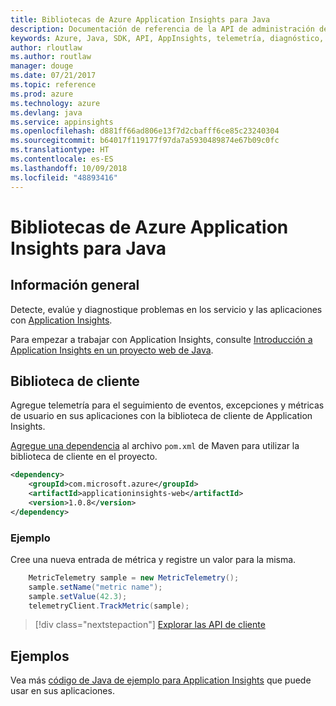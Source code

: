 ```yaml
---
title: Bibliotecas de Azure Application Insights para Java
description: Documentación de referencia de la API de administración de Java para Azure Appplication Insights
keywords: Azure, Java, SDK, API, AppInsights, telemetría, diagnóstico, seguimiento, registros, rendimiento
author: rloutlaw
ms.author: routlaw
manager: douge
ms.date: 07/21/2017
ms.topic: reference
ms.prod: azure
ms.technology: azure
ms.devlang: java
ms.service: appinsights
ms.openlocfilehash: d881ff66ad806e13f7d2cbafff6ce85c23240304
ms.sourcegitcommit: b64017f119177f97da7a5930489874e67b09c0fc
ms.translationtype: HT
ms.contentlocale: es-ES
ms.lasthandoff: 10/09/2018
ms.locfileid: "48893416"
---
```

# <a name="azure-application-insights-libraries-for-java"></a>Bibliotecas de Azure Application Insights para Java

## <a name="overview"></a>Información general

Detecte, evalúe y diagnostique problemas en los servicio y las aplicaciones con [Application Insights](/azure/application-insights/app-insights-overview).

Para empezar a trabajar con Application Insights, consulte [Introducción a Application Insights en un proyecto web de Java](/azure/application-insights/app-insights-java-get-started).

## <a name="client-library"></a>Biblioteca de cliente

Agregue telemetría para el seguimiento de eventos, excepciones y métricas de usuario en sus aplicaciones con la biblioteca de cliente de Application Insights.

[Agregue una dependencia](https://maven.apache.org/guides/getting-started/index.html#How_do_I_use_external_dependencies) al archivo `pom.xml` de Maven para utilizar la biblioteca de cliente en el proyecto.

```XML
<dependency>
    <groupId>com.microsoft.azure</groupId>
    <artifactId>applicationinsights-web</artifactId>   
    <version>1.0.8</version>
</dependency>
```   

### <a name="example"></a>Ejemplo

Cree una nueva entrada de métrica y registre un valor para la misma.

```java
    MetricTelemetry sample = new MetricTelemetry();
    sample.setName("metric name");
    sample.setValue(42.3);
    telemetryClient.TrackMetric(sample);
```

> [!div class="nextstepaction"]
> [Explorar las API de cliente](/java/api/overview/azure/appinsights/client)

## <a name="samples"></a>Ejemplos

Vea más [código de Java de ejemplo para Application Insights](https://azure.microsoft.com/en-us/resources/samples/?term=insights&platform=java) que puede usar en sus aplicaciones.
